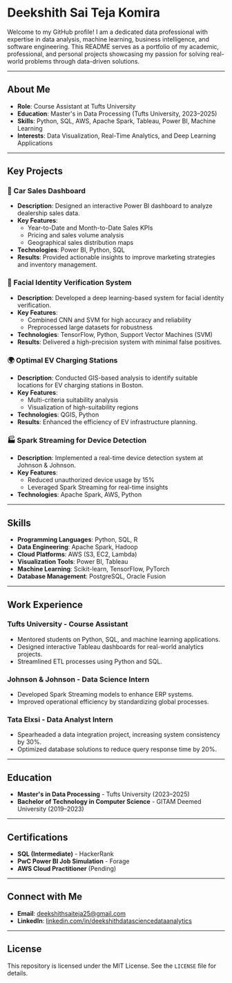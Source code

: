 # Deekshith Sai Teja Komira 

Welcome to my GitHub profile! I am a dedicated data professional with expertise in data analysis, machine learning, business intelligence, and software engineering. This README serves as a portfolio of my academic, professional, and personal projects showcasing my passion for solving real-world problems through data-driven solutions.

---

## About Me

- **Role**: Course Assistant at Tufts University
- **Education**: Master's in Data Processing (Tufts University, 2023–2025)
- **Skills**: Python, SQL, AWS, Apache Spark, Tableau, Power BI, Machine Learning
- **Interests**: Data Visualization, Real-Time Analytics, and Deep Learning Applications

---

## Key Projects

### 🚗 Car Sales Dashboard
- **Description**: Designed an interactive Power BI dashboard to analyze dealership sales data.
- **Key Features**:
  - Year-to-Date and Month-to-Date Sales KPIs
  - Pricing and sales volume analysis
  - Geographical sales distribution maps
- **Technologies**: Power BI, Python, SQL
- **Results**: Provided actionable insights to improve marketing strategies and inventory management.

### 🧬 Facial Identity Verification System
- **Description**: Developed a deep learning-based system for facial identity verification.
- **Key Features**:
  - Combined CNN and SVM for high accuracy and reliability
  - Preprocessed large datasets for robustness
- **Technologies**: TensorFlow, Python, Support Vector Machines (SVM)
- **Results**: Delivered a high-precision system with minimal false positives.

### 🌍 Optimal EV Charging Stations
- **Description**: Conducted GIS-based analysis to identify suitable locations for EV charging stations in Boston.
- **Key Features**:
  - Multi-criteria suitability analysis
  - Visualization of high-suitability regions
- **Technologies**: QGIS, Python
- **Results**: Enhanced the efficiency of EV infrastructure planning.

### 🏭 Spark Streaming for Device Detection
- **Description**: Implemented a real-time device detection system at Johnson & Johnson.
- **Key Features**:
  - Reduced unauthorized device usage by 15%
  - Leveraged Spark Streaming for real-time insights
- **Technologies**: Apache Spark, AWS, Python

---

## Skills

- **Programming Languages**: Python, SQL, R
- **Data Engineering**: Apache Spark, Hadoop
- **Cloud Platforms**: AWS (S3, EC2, Lambda)
- **Visualization Tools**: Power BI, Tableau
- **Machine Learning**: Scikit-learn, TensorFlow, PyTorch
- **Database Management**: PostgreSQL, Oracle Fusion

---

## Work Experience

### Tufts University - Course Assistant
- Mentored students on Python, SQL, and machine learning applications.
- Designed interactive Tableau dashboards for real-world analytics projects.
- Streamlined ETL processes using Python and SQL.

### Johnson & Johnson - Data Science Intern
- Developed Spark Streaming models to enhance ERP systems.
- Improved operational efficiency by standardizing global processes.

### Tata Elxsi - Data Analyst Intern
- Spearheaded a data integration project, increasing system consistency by 30%.
- Optimized database solutions to reduce query response time by 20%.

---

## Education

- **Master's in Data Processing** - Tufts University (2023–2025)
- **Bachelor of Technology in Computer Science** - GITAM Deemed University (2019–2023)

---

## Certifications

- **SQL (Intermediate)** - HackerRank
- **PwC Power BI Job Simulation** - Forage
- **AWS Cloud Practitioner** (Pending)

---

## Connect with Me

- **Email**: [deekshithsaiteja25@gmail.com](mailto:deekshithsaiteja25@gmail.com)
- **LinkedIn**: [linkedin.com/in/deekshithdatasciencedataanalytics](https://www.linkedin.com/in/deekshithdatasciencedataanalytics)

---

## License

This repository is licensed under the MIT License. See the `LICENSE` file for details.
